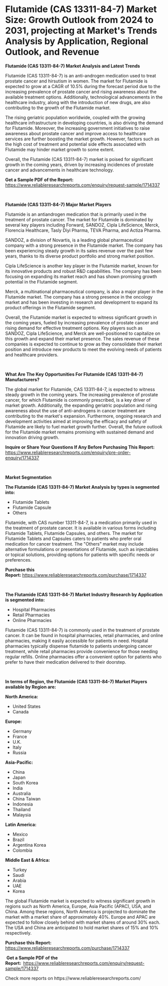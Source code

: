 <p><h1>Flutamide (CAS 13311-84-7) Market Size: Growth Outlook from 2024 to 2031, projecting at Market's Trends Analysis by Application, Regional Outlook, and Revenue</h1></p><p><strong>Flutamide (CAS 13311-84-7) Market Analysis and Latest Trends</strong></p>
<p><p>Flutamide (CAS 13311-84-7) is an anti-androgen medication used to treat prostate cancer and hirsutism in women. The market for Flutamide is expected to grow at a CAGR of 10.5% during the forecast period due to the increasing prevalence of prostate cancer and rising awareness about the available treatment options. Additionally, technological advancements in the healthcare industry, along with the introduction of new drugs, are also contributing to the growth of the Flutamide market.</p><p>The rising geriatric population worldwide, coupled with the growing healthcare infrastructure in developing countries, is also driving the demand for Flutamide. Moreover, the increasing government initiatives to raise awareness about prostate cancer and improve access to healthcare services are further boosting the market growth. However, factors such as the high cost of treatment and potential side effects associated with Flutamide may hinder market growth to some extent.</p><p>Overall, the Flutamide (CAS 13311-84-7) market is poised for significant growth in the coming years, driven by increasing incidences of prostate cancer and advancements in healthcare technology.</p></p>
<p><strong>Get a Sample PDF of the Report:&nbsp;</strong> <a href="https://www.reliableresearchreports.com/enquiry/request-sample/1714337">https://www.reliableresearchreports.com/enquiry/request-sample/1714337</a></p>
<p>&nbsp;</p>
<p><strong>Flutamide (CAS 13311-84-7) Major Market Players</strong></p>
<p><p>Flutamide is an antiandrogen medication that is primarily used in the treatment of prostate cancer. The market for Flutamide is dominated by several key players including Forward, SANDOZ, Cipla LifeScience, Merck, Florencia Healthcare, Tasly Diyi Pharma, TEVA Pharma, and Actiza Pharma.</p><p>SANDOZ, a division of Novartis, is a leading global pharmaceutical company with a strong presence in the Flutamide market. The company has been experiencing steady growth in its sales revenue over the past few years, thanks to its diverse product portfolio and strong market position.</p><p>Cipla LifeScience is another key player in the Flutamide market, known for its innovative products and robust R&D capabilities. The company has been focusing on expanding its market reach and has shown promising growth potential in the Flutamide segment.</p><p>Merck, a multinational pharmaceutical company, is also a major player in the Flutamide market. The company has a strong presence in the oncology market and has been investing in research and development to expand its product offerings in the Flutamide segment.</p><p>Overall, the Flutamide market is expected to witness significant growth in the coming years, fueled by increasing prevalence of prostate cancer and rising demand for effective treatment options. Key players such as SANDOZ, Cipla LifeScience, and Merck are well-positioned to capitalize on this growth and expand their market presence. The sales revenue of these companies is expected to continue to grow as they consolidate their market position and introduce new products to meet the evolving needs of patients and healthcare providers.</p></p>
<p>&nbsp;</p>
<p><strong>What Are The Key Opportunities For Flutamide (CAS 13311-84-7) Manufacturers?</strong></p>
<p><p>The global market for Flutamide, CAS 13311-84-7, is expected to witness steady growth in the coming years. The increasing prevalence of prostate cancer, for which Flutamide is commonly prescribed, is a key driver of market growth. Additionally, the expanding geriatric population and rising awareness about the use of anti-androgens in cancer treatment are contributing to the market's expansion. Furthermore, ongoing research and development activities aimed at improving the efficacy and safety of Flutamide are likely to fuel market growth further. Overall, the future outlook for the Flutamide market remains promising with sustained demand and innovation driving growth.</p></p>
<p><strong>Inquire or Share Your Questions If Any Before Purchasing This Report:</strong> <a href="https://www.reliableresearchreports.com/enquiry/pre-order-enquiry/1714337">https://www.reliableresearchreports.com/enquiry/pre-order-enquiry/1714337</a></p>
<p>&nbsp;</p>
<p><strong>Market Segmentation</strong></p>
<p><strong>The Flutamide (CAS 13311-84-7) Market Analysis by types is segmented into:</strong></p>
<p><ul><li>Flutamide Tablets</li><li>Flutamide Capsule</li><li>Others</li></ul></p>
<p><p>Flutamide, with CAS number 13311-84-7, is a medication primarily used in the treatment of prostate cancer. It is available in various forms including Flutamide Tablets, Flutamide Capsules, and others. The market for Flutamide Tablets and Capsules caters to patients who prefer oral medication for cancer treatment. The "Others" market may include alternative formulations or presentations of Flutamide, such as injectables or topical solutions, providing options for patients with specific needs or preferences.</p></p>
<p><strong>Purchase this Report:&nbsp;</strong><a href="https://www.reliableresearchreports.com/purchase/1714337">https://www.reliableresearchreports.com/purchase/1714337</a></p>
<p>&nbsp;</p>
<p><strong>The Flutamide (CAS 13311-84-7) Market Industry Research by Application is segmented into:</strong></p>
<p><ul><li>Hospital Pharmacies</li><li>Retail Pharmacies</li><li>Online Pharmacies</li></ul></p>
<p><p>Flutamide (CAS 13311-84-7) is commonly used in the treatment of prostate cancer. It can be found in hospital pharmacies, retail pharmacies, and online pharmacies, making it easily accessible for patients in need. Hospital pharmacies typically dispense flutamide to patients undergoing cancer treatment, while retail pharmacies provide convenience for those needing regular refills. Online pharmacies offer a convenient option for patients who prefer to have their medication delivered to their doorstep.</p></p>
<p>&nbsp;</p>
<p><strong>In terms of Region, the Flutamide (CAS 13311-84-7) Market Players available by Region are:</strong></p>
<p>
    <p> <strong> North America: </strong>
        <ul>
            <li>United States</li>
            <li>Canada</li>
        </ul>
        </p> 
    <p> <strong> Europe: </strong>
        <ul>
            <li>Germany</li>
            <li>France</li>
            <li>U.K.</li>
            <li>Italy</li>
            <li>Russia</li>
        </ul>
        </p> 
    <p> <strong> Asia-Pacific: </strong>
        <ul>
            <li>China</li>
            <li>Japan</li>
            <li>South Korea</li>
            <li>India</li>
            <li>Australia</li>
            <li>China Taiwan</li>
            <li>Indonesia</li>
            <li>Thailand</li>
            <li>Malaysia</li>
        </ul>
        </p> 
    <p> <strong> Latin America: </strong>
        <ul>
            <li>Mexico</li>
            <li>Brazil</li>
            <li>Argentina Korea</li>
            <li>Colombia</li>
        </ul>
        </p> 
    <p> <strong> Middle East & Africa: </strong>
        <ul>
            <li>Turkey</li>
            <li>Saudi</li>
            <li>Arabia</li>
            <li>UAE</li>
            <li>Korea</li>
        </ul>
    </p>
    </p>
<p><p>The global Flutamide market is expected to witness significant growth in regions such as North America, Europe, Asia Pacific (APAC), USA, and China. Among these regions, North America is projected to dominate the market with a market share of approximately 40%. Europe and APAC are expected to follow closely behind with market shares of around 30% each. The USA and China are anticipated to hold market shares of 15% and 10% respectively.</p></p>
<p><strong>Purchase this Report: </strong><a href="https://www.reliableresearchreports.com/purchase/1714337">https://www.reliableresearchreports.com/purchase/1714337</a></p>
<p>&nbsp;<strong>Get a Sample PDF of the Report:&nbsp;&nbsp;</strong><a href="https://www.reliableresearchreports.com/enquiry/request-sample/1714337">https://www.reliableresearchreports.com/enquiry/request-sample/1714337</a></p>
<p><strong></strong></p>
<p>Check more reports on https://www.reliableresearchreports.com/</p>
